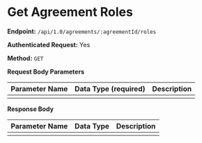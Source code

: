 # Get Agreement Roles

**Endpoint:** `/api/1.0/agreements/:agreementId/roles`

**Authenticated Request:** Yes

**Method:** `GET`

**Request Body Parameters**

| Parameter Name | Data Type (required) | Description |
| -------------- | -------------------- | ----------- |
|                |                      |             |

**Response Body**

| Parameter Name | Data Type | Description |
| -------------- | --------- | ----------- |
|                |           |             |

